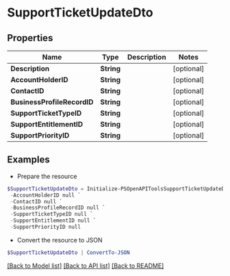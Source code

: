 # SupportTicketUpdateDto
## Properties

Name | Type | Description | Notes
------------ | ------------- | ------------- | -------------
**Description** | **String** |  | [optional] 
**AccountHolderID** | **String** |  | [optional] 
**ContactID** | **String** |  | [optional] 
**BusinessProfileRecordID** | **String** |  | [optional] 
**SupportTicketTypeID** | **String** |  | [optional] 
**SupportEntitlementID** | **String** |  | [optional] 
**SupportPriorityID** | **String** |  | [optional] 

## Examples

- Prepare the resource
```powershell
$SupportTicketUpdateDto = Initialize-PSOpenAPIToolsSupportTicketUpdateDto  -Description null `
 -AccountHolderID null `
 -ContactID null `
 -BusinessProfileRecordID null `
 -SupportTicketTypeID null `
 -SupportEntitlementID null `
 -SupportPriorityID null
```

- Convert the resource to JSON
```powershell
$SupportTicketUpdateDto | ConvertTo-JSON
```

[[Back to Model list]](../README.md#documentation-for-models) [[Back to API list]](../README.md#documentation-for-api-endpoints) [[Back to README]](../README.md)


